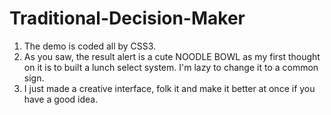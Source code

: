 Traditional-Decision-Maker
==========================

1. The demo is coded all by CSS3.
2. As you saw, the result alert is a cute NOODLE BOWL as my first thought on it is to built a lunch select system. I'm lazy to change it to a common sign.
3. I just made a creative interface, folk it and make it better at once if you have a good idea.